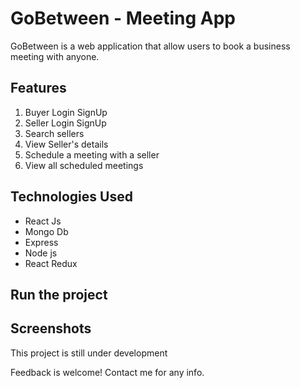 # GoBetween - Meeting App

GoBetween is a web application that allow users to book a business meeting with anyone.

## Features
1. Buyer Login SignUp
2. Seller Login SignUp
3. Search sellers
4. View Seller's details
5. Schedule a meeting with a seller
6. View all scheduled meetings

## Technologies Used
- React Js
- Mongo Db
- Express
- Node js
- React Redux

## Run the project


## Screenshots

This project is still under development

Feedback is welcome! Contact me for any info.

